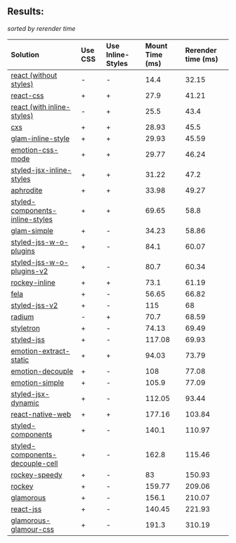 ## Results:
*sorted by rerender time*

Solution | Use CSS | Use Inline-Styles | Mount Time (ms) | Rerender time (ms)
:--- | :--- | :--- | :--- | :---
[react (without styles)](https://github.com/facebook/react) | - | - | 14.4 | 32.15
[react-css](https://github.com/facebook/react) | + | + | 27.9 | 41.21
[react (with inline-styles)](https://github.com/facebook/react) | - | + | 25.5 | 43.4
[cxs](https://github.com/jxnblk/cxs) | + | + | 28.93 | 45.5
[glam-inline-style](https://github.com/threepointone/glam) | + | + | 29.93 | 45.59
[emotion-css-mode](https://github.com/emotion-js/emotion) | + | + | 29.77 | 46.24
[styled-jsx-inline-styles](https://github.com/zeit/styled-jsx) | + | + | 31.22 | 47.2
[aphrodite](https://github.com/Khan/aphrodite) | + | + | 33.98 | 49.27
[styled-components-inline-styles](https://github.com/styled-components/styled-components/tree/v2) | + | + | 69.65 | 58.8
[glam-simple](https://github.com/threepointone/glam) | + | - | 34.23 | 58.86
[styled-jss-w-o-plugins](https://github.com/cssinjs/styled-jss) | + | - | 84.1 | 60.07
[styled-jss-w-o-plugins-v2](https://github.com/cssinjs/styled-jss) | + | - | 80.7 | 60.34
[rockey-inline](https://github.com/tuchk4/rockey) | + | + | 73.1 | 61.19
[fela](https://github.com/rofrischmann/fela/) | + | - | 56.65 | 66.82
[styled-jss-v2](https://github.com/cssinjs/styled-jss) | + | - | 115 | 68
[radium](https://github.com/FormidableLabs/radium) | - | + | 70.7 | 68.59
[styletron](https://github.com/rtsao/styletron) | + | - | 74.13 | 69.49
[styled-jss](https://github.com/cssinjs/styled-jss) | + | - | 117.08 | 69.93
[emotion-extract-static](https://github.com/emotion-js/emotion) | + | + | 94.03 | 73.79
[emotion-decouple](https://github.com/emotion-js/emotion) | + | - | 108 | 77.08
[emotion-simple](https://github.com/emotion-js/emotion) | + | - | 105.9 | 77.09
[styled-jsx-dynamic](https://github.com/zeit/styled-jsx) | + | - | 112.05 | 93.44
[react-native-web](https://github.com/necolas/react-native-web) | + | + | 177.16 | 103.84
[styled-components](https://github.com/styled-components/styled-components/tree/v2) | + | - | 140.1 | 110.97
[styled-components-decouple-cell](https://github.com/styled-components/styled-components/tree/v2) | + | - | 162.8 | 115.46
[rockey-speedy](https://github.com/tuchk4/rockey) | + | - | 83 | 150.93
[rockey](https://github.com/tuchk4/rockey) | + | - | 159.77 | 209.06
[glamorous](https://github.com/paypal/glamorous) | + | - | 156.1 | 210.07
[react-jss](https://github.com/cssinjs/react-jss) | + | - | 140.45 | 221.93
[glamorous-glamour-css](https://github.com/paypal/glamorous) | + | - | 191.3 | 310.19
